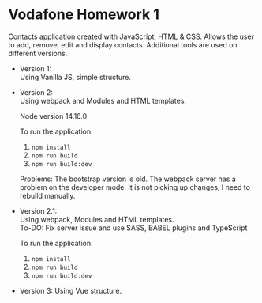 # Vodafone Homework 1

Contacts application created with JavaScript, HTML & CSS.
Allows the user to add, remove, edit and display contacts.
Additional tools are used on different versions.

- Version 1:  
    Using Vanilla JS, simple structure.

- Version 2:   
    Using webpack and Modules and HTML templates.
    
    Node version 14.16.0

    To run the application: 
    1. `npm install`
    2. `npm run build`
    3. `npm run build:dev`

    Problems: The bootstrap version is old.
        The webpack server has a problem on the developer mode. It is not picking up changes, I need to rebuild manually.

- Version 2.1:   
    Using webpack, Modules and HTML templates.   
    To-DO: Fix server issue and use SASS, BABEL plugins and TypeScript

    To run the application: 
    1. `npm install`
    2. `npm run build`
    3. `npm run build:dev`


- Version 3:
    Using Vue structure.

